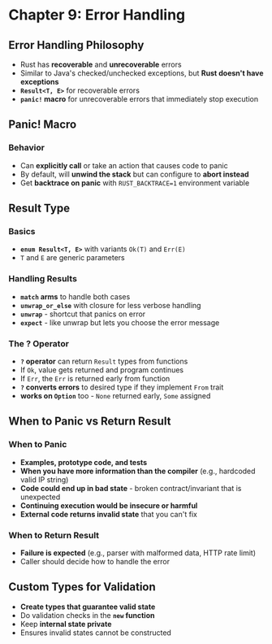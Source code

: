# Chapter 9: Error Handling

## Error Handling Philosophy
- Rust has **recoverable** and **unrecoverable** errors
- Similar to Java's checked/unchecked exceptions, but **Rust doesn't have exceptions**
- **`Result<T, E>`** for recoverable errors
- **`panic!` macro** for unrecoverable errors that immediately stop execution

## Panic! Macro

### Behavior
- Can **explicitly call** or take an action that causes code to panic
- By default, will **unwind the stack** but can configure to **abort instead**
- Get **backtrace on panic** with `RUST_BACKTRACE=1` environment variable

## Result Type

### Basics
- **`enum Result<T, E>`** with variants `Ok(T)` and `Err(E)`
- `T` and `E` are generic parameters

### Handling Results
- **`match` arms** to handle both cases
- **`unwrap_or_else`** with closure for less verbose handling
- **`unwrap`** - shortcut that panics on error
- **`expect`** - like unwrap but lets you choose the error message

### The ? Operator
- **`?` operator** can return `Result` types from functions
- If `Ok`, value gets returned and program continues
- If `Err`, the `Err` is returned early from function
- **`?` converts errors** to desired type if they implement `From` trait
- **works on `Option`** too - `None` returned early, `Some` assigned

## When to Panic vs Return Result

### When to Panic
- **Examples, prototype code, and tests**
- **When you have more information than the compiler** (e.g., hardcoded valid IP string)
- **Code could end up in bad state** - broken contract/invariant that is unexpected
- **Continuing execution would be insecure or harmful**
- **External code returns invalid state** that you can't fix

### When to Return Result
- **Failure is expected** (e.g., parser with malformed data, HTTP rate limit)
- Caller should decide how to handle the error

## Custom Types for Validation
- **Create types that guarantee valid state**
- Do validation checks in the **`new` function**
- Keep **internal state private**
- Ensures invalid states cannot be constructed